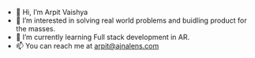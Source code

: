 - 👋 Hi, I’m Arpit Vaishya
- 👀 I’m interested in solving real world problems and buidling product for the masses.
- 🌱 I’m currently learning Full stack development in AR.
- 📫 You can reach me at arpit@ajnalens.com

<!---
arpitAjnaLens/arpitAjnaLens is a ✨ special ✨ repository because its `README.md` (this file) appears on your GitHub profile.
You can click the Preview link to take a look at your changes.
--->

